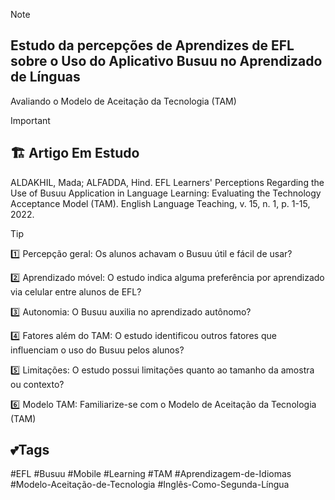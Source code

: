 > [!NOTE]
> ## **Estudo da percepções de Aprendizes de EFL sobre o Uso do Aplicativo Busuu no Aprendizado de Línguas**
> Avaliando o Modelo de Aceitação da Tecnologia (TAM)

> [!IMPORTANT]
> ## 🏗️ Artigo Em Estudo
> 
> ALDAKHIL, Mada; ALFADDA, Hind. EFL Learners' Perceptions Regarding the 
> Use of Busuu Application in Language Learning: Evaluating the Technology
> Acceptance Model (TAM). English Language Teaching, v. 15, n. 1, p. 1-15, 2022.

> [!TIP]
> :one: Percepção geral: Os alunos achavam o Busuu útil e fácil de usar?
> 
> :two: Aprendizado móvel: O estudo indica alguma preferência por aprendizado via celular entre alunos de EFL?
> 
> :three: Autonomia: O Busuu auxilia no aprendizado autônomo?
> 
> :four: Fatores além do TAM: O estudo identificou outros fatores que influenciam o uso do Busuu pelos alunos?
> 
> :five: Limitações: O estudo possui limitações quanto ao tamanho da amostra ou contexto?
> 
> :six: Modelo TAM: Familiarize-se com o Modelo de Aceitação da Tecnologia (TAM) 

## 💕Tags

#EFL #Busuu #Mobile #Learning #TAM #Aprendizagem-de-Idiomas #Modelo-Aceitação-de-Tecnologia #Inglês-Como-Segunda-Língua 
